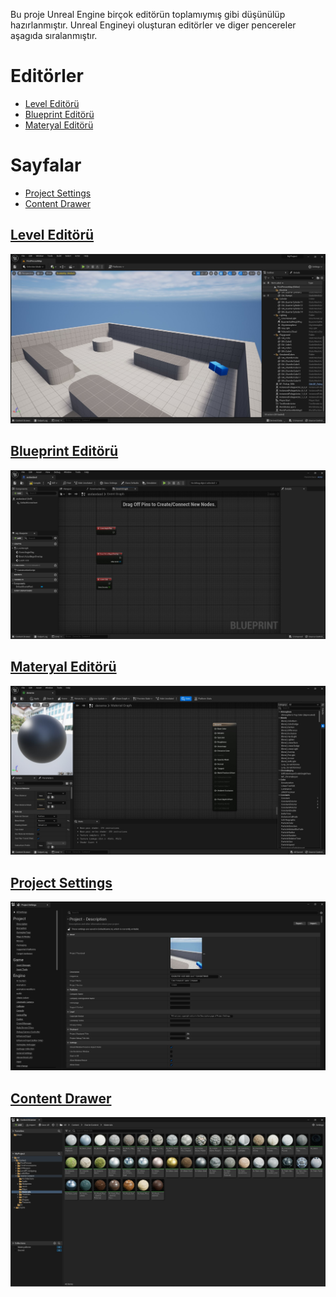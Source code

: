 Bu proje Unreal Engine birçok editörün toplamıymış gibi düşünülüp hazırlanmıştır. Unreal Engineyi oluşturan editörler ve diger pencereler aşagıda sıralanmıştır.

# Editörler

* [Level Editörü](#level-edit%C3%B6r%C3%BC)
* [Blueprint Editörü](#blueprint-edit%C3%B6r%C3%BC)
* [Materyal Editörü](#materyal-edit%C3%B6r%C3%BC)


# Sayfalar
* [Project Settings](#project-settings)
* [Content Drawer](#content-drawer)



## [Level Editörü](Editörler/Map%20Editörü)
<img src="Dosyalar/Map_Editor_Ana_Ekran.jpg">

## [Blueprint Editörü](Editörler/Blueprint%20Editörü)
<img src="Dosyalar/Blueprint_Editor_Ana_Ekran.jpg">

## [Materyal Editörü](Editörler/Materyal%20Editörü)
<img src="Dosyalar/Materyal_Editor_Ana_Ekran.jpg">



## [Project Settings](Sayfalar/Project%20Settings)
<img src="Dosyalar/Project_Settings_Ana_Ekran.jpg">

## [Content Drawer](Sayfalar/Content%20Drawer)
<img src="Dosyalar/Content_Drawer_Ana_Ekran.jpg">
